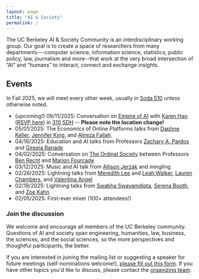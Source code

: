 ```yaml
---
layout: page
title: "AI & Society"
permalink: /
---
```


<!-- <img src="/assets/berkeley.jpg" alt="..." class="float-left mr-2" width="1000px" style="float: center; margin-right: 10px;"> -->

The UC Berkeley AI & Society Community is an interdisciplinary working group. Our goal is to create a space of researchers from many departments---computer science, information science, statistics, public policy, law, journalism and more--that work at the very broad intersection of “AI” and “humans” to interact, connect and exchange insights. 


## Events
In Fall 2025, we will meet every other week, usually in [Soda 510](https://maps.app.goo.gl/Gp2N9GjRPWgH232X6) unless otherwise noted.

* (upcoming!) 09/11/2025: Conversation on [Empire of AI](https://www.penguinrandomhouse.com/books/743569/empire-of-ai-by-karen-hao/) with [Karen Hao](https://karendhao.com/) ([RSVP here](https://docs.google.com/forms/d/e/1FAIpQLSfyQINDs-HMIzfDf755BxGqwmzVR_031eJejClC685fOYXJBw/viewform?usp=sharing&ouid=104405218447014494764)) in [310 SDH](https://www.berkeley.edu/map/sutardja-dai-hall/) -- **Please note the location change!**
* 05/01/2025: The Economics of Online Platforms talks from [Daphne Keller](https://cyber.fsi.stanford.edu/people/daphne-keller), [Jennifer King](https://hai.stanford.edu/people/jennifer-king), and [Alireza Fallah](https://afallah.lids.mit.edu/). 
* 04/16/2025: Education and AI talks from Professors [Zachary A. Pardos](https://bse.berkeley.edu/zachary-pardos) and [Gireeja Ranade]([http://www.marionfourcade.org/](https://people.eecs.berkeley.edu/~gireeja/)) 
* 04/02/2025: Conversation on [The Ordinal Society](https://www.hup.harvard.edu/books/9780674971141) between Professors [Ben Recht](https://people.eecs.berkeley.edu/~brecht/) and [Marion Fourcade](http://www.marionfourcade.org/) 
* 03/12/2025: Music and AI talk from [Allison Jerzak](https://allisonjerzak.com/) and mingling 
* 02/26/2025: Lightning talks from [Meredith Lee](https://cdss.berkeley.edu/people/meredith-lee) and [Leah Walker](https://gspp.berkeley.edu/directories/staff-administration/leah-walker), [Lauren Chambers](https://laurenmarietta.github.io/), and [Valentina Angel](https://www.law.berkeley.edu/our-faculty/faculty-profiles/valentina-rozo-angel/)
* 02/19/2025: Lightning talks from [Swabha Swayamdipta](https://swabhs.com/), [Serena Booth](https://slbooth.com/), and [Zoe Kahn](https://zoebkahn.github.io/)
* 02/05/2025: First-ever mixer (100+ attendees!)

### Join the discussion

We welcome and encourage all members of the UC Berkeley community. Questions of AI and society span engineering, humanities, law, business, the sciences, and the social sciences, so the more perspectives and thoughtful participants, the better.

If you are interested in joining the mailing list or suggesting a speaker for future meetings (self-nominations welcome!), [please fill out this form](https://docs.google.com/forms/d/e/1FAIpQLSceIrUOOvAwuGH2pxHdVyBM5r_yohZ1cJhqVcOI15Sul_4KBw/viewform?usp=dialog). If you have other topics you'd like to discuss, please contact the [organizing team](https://ai-and-society.github.io/organizers). 
